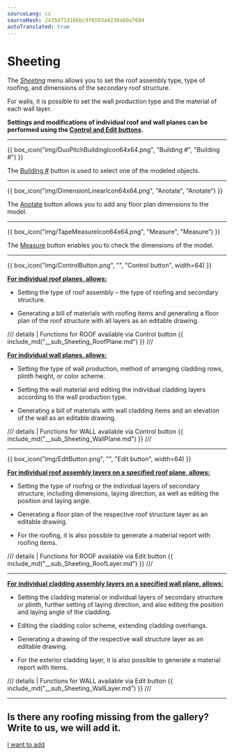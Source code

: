 ```yaml
---
sourceLang: cs
sourceHash: 2435d71d16bbc9f8593a4230a60a7684
autoTranslated: true
---
```


# Sheeting

<p>The <u><i>Sheeting</i></u> menu allows you to set the roof assembly type, type of roofing, and dimensions of the secondary roof structure.</p>

<p>For walls, it is possible to set the wall production type and the material of each wall layer.</p>

<p><b>Settings and modifications of individual roof and wall planes can be performed using the <u>Control and Edit buttons</u>.</b></p>

<hr class="main">

{{ box_icon("img/DuoPitchBuildingIcon64x64.png", "Building #", "Building #") }}

<p>The <u>Building #</u> button is used to select one of the modeled objects.</p>

<hr class="main">

{{ box_icon("img/DimensionLinearIcon64x64.png", "Anotate", "Anotate") }}

<p>The <u>Anotate</u> button allows you to add any floor plan dimensions to the model.</p>

<hr class="main">

{{ box_icon("img/TapeMeasureIcon64x64.png", "Measure", "Measure") }}

<p>The <u>Measure</u> button enables you to check the dimensions of the model.</p>

<hr class="main">

{{ box_icon("img/ControlButton.png", "", "Control button", width=64) }}

<p><b><u>For individual roof planes, allows:</u></b></p>
<ul>
  <li><p>Setting the type of roof assembly – the type of roofing and secondary structure.</p></li>
  <li><p>Generating a bill of materials with roofing items and generating a floor plan of the roof structure with all layers as an editable drawing.</p></li>
</ul>

/// details | Functions for ROOF available via Control button
{{ include_md("__sub_Sheeting_RoofPlane.md") }}
///


<p><b><u>For individual wall planes, allows:</u></b></p>
<ul>
<li><p>Setting the type of wall production, method of arranging cladding rows, plinth height, or color scheme.</p></li>
<li><p>Setting the wall material and editing the individual cladding layers according to the wall production type.</p></li>
<li><p>Generating a bill of materials with wall cladding items and an elevation of the wall as an editable drawing.</p></li>
</ul>

/// details | Functions for WALL available via Control button
{{ include_md("__sub_Sheeting_WallPlane.md") }}
///


<hr class="main">

{{ box_icon("img/EditButton.png", "", "Edit button", width=64) }}

<p><b><u>For individual roof assembly layers on a specified roof plane, allows:</u></b></p>
<ul>
  <li><p>Setting the type of roofing or the individual layers of secondary structure, including dimensions, laying direction, as well as editing the position and laying angle.</p></li>
  <li><p>Generating a floor plan of the respective roof structure layer as an editable drawing.</p></li>
  <li><p>For the roofing, it is also possible to generate a material report with roofing items.</p></li>
</ul>

/// details | Functions for ROOF available via Edit button
{{ include_md("__sub_Sheeting_RoofLayer.md") }}
///


<hr class="main">


<p><b><u>For individual cladding assembly layers on a specified wall plane, allows:</u></b></p>
<ul>
<li><p>Setting the cladding material or individual layers of secondary structure or plinth, further setting of laying direction, and also editing the position and laying angle of the cladding.</p></li>
<li><p>Editing the cladding color scheme, extending cladding overhangs.</p></li> 
<li><p>Generating a drawing of the respective wall structure layer as an editable drawing.</p></li>
<li><p>For the exterior cladding layer, it is also possible to generate a material report with items.</p></li>
</ul>

/// details | Functions for WALL available via Edit button
{{ include_md("__sub_Sheeting_WallLayer.md") }}
///


<hr class="main">

<h2>Is there any roofing missing from the gallery? Write to us, we will add it.</h2>
<a href="mailto:jiri.podval@histruct.com?subject=Query regarding HiStruct building configurator" class="btn">
  I want to add
</a>

<!-- product: HiStruct Building Configurator -->